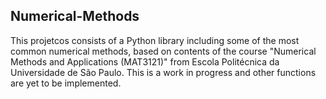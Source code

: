 ## Numerical-Methods
This projetcos consists of a Python library including some of the most common numerical methods, based on contents of the course "Numerical Methods and Applications (MAT3121)" from Escola Politécnica da Universidade de São Paulo. This is a work in progress and other functions are yet to be implemented.
